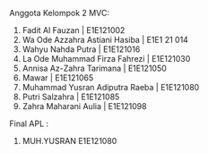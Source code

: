 Anggota Kelompok 2 MVC:

1. Fadit Al Fauzan | E1E121002
2. Wa Ode Azzahra Astiani Hasiba | E1E1 21 014
3. Wahyu Nahda Putra | E1E121016
4. La Ode Muhammad Firza Fahrezi | E1E121030
5. Annisa Az-Zahra Tarimana | E1E121050
6. Mawar | E1E121065
7. Muhammad Yusran Adiputra Raeba | E1E121080
8. Putri Salzahra | E1E121085
9. Zahra Maharani Aulia | E1E121098


Final APL :
1. MUH.YUSRAN E1E121080